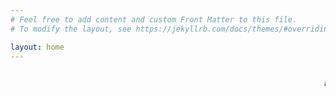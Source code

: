 ```yaml
---
# Feel free to add content and custom Front Matter to this file.
# To modify the layout, see https://jekyllrb.com/docs/themes/#overriding-theme-defaults

layout: home
---
```

<html>
<head>
<link href="{{site.baseurl}}/assets/main.css" rel="stylesheet">
</head>

<body>
<marquee style="color:black;font-size: 20pt" behavior="scroll" direction="left"><i> Hi Welcome to my blog site!</I></marquee>

</body>
</html>
